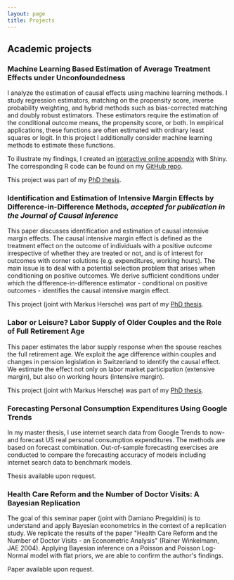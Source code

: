 ```yaml
---
layout: page
title: Projects
---
```


## Academic projects

### Machine Learning Based Estimation of Average Treatment Effects under Unconfoundedness

I analyze the estimation of causal effects using machine learning methods. I study regression estimators, matching on the propensity score, inverse probability weighting, and hybrid methods such as bias-corrected matching and doubly robust estimators. These estimators require the estimation of the conditional outcome means, the propensity score, or both. In empirical applications, these functions are often estimated with ordinary least squares or logit. In this project I additionally consider machine learning methods to estimate these functions. 

To illustrate my findings, I created an [interactive online appendix](https://eliasmoor.shinyapps.io/mlevaluation/) with Shiny. The corresponding R code can be found on my [GitHub repo](https://github.com/emoor/mlevaluation).

This project was part of my [PhD thesis](projects/Doctoral_Thesis_EM.pdf#page=18). 

<!-- 

For more infos, click [here](projects/mlate.md).

-->


### Identification and Estimation of Intensive Margin Effects by Difference-in-Difference Methods, *accepted for publication in the Journal of Causal Inference*

This paper discusses identification and estimation of causal intensive margin effects. The
causal intensive margin effect is defined as the treatment effect on the outcome of individuals
with a positive outcome irrespective of whether they are treated or not, and is of interest for
outcomes with corner solutions (e.g. expenditures, working hours). The main issue is to deal with a potential selection problem that arises when conditioning on positive outcomes. We derive sufficient conditions under which the difference-in-difference estimator - conditional on positive outcomes - identifies the causal intensive margin effect.

This project (joint with Markus Hersche) was part of my [PhD thesis](projects/Doctoral_Thesis_EM.pdf#page=74). 

<!-- 

For more infos, click [here](projects/cime.md).

-->


### Labor or Leisure? Labor Supply of Older Couples and the Role of Full Retirement Age

This paper estimates the labor supply response when the spouse reaches the full retirement age. We exploit the age difference within couples and changes in pension legislation in Switzerland to identify the causal effect. We estimate the effect not only on labor market participation (extensive margin), but also on working hours (intensive margin).

This project (joint with Markus Hersche) was part of my [PhD thesis](projects/Doctoral_Thesis_EM.pdf#page=94). 

<!-- 

For more infos, click [here](projects/lol.md).

-->

### Forecasting Personal Consumption Expenditures Using Google Trends

In my master thesis, I use internet search data from Google Trends to now- and forecast US real personal consumption expenditures. The methods are based on forecast combination. Out-of-sample forecasting exercises are conducted to compare the forecasting accuracy of models including internet search data to benchmark models.

Thesis available upon request.

### Health Care Reform and the Number of Doctor Visits: A Bayesian Replication

The goal of this seminar paper (joint with Damiano Pregaldini) is to understand and apply Bayesian econometrics in the context of a replication study. We replicate the results of the paper "Health Care Reform and the Number of Doctor Visits - an Econometric Analysis" (Rainer Winkelmann, JAE 2004). Applying Bayesian inference on a Poisson and Poisson Log-Normal model with flat priors, we are able to confirm
the author's findings.

Paper available upon request.

<!-- 


## Fun projects


To be included

-->

